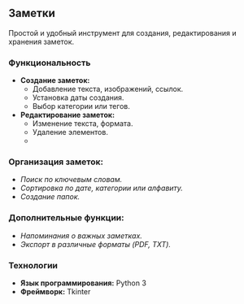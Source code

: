 ## Заметки

Простой и удобный инструмент для создания, редактирования и хранения заметок.

### Функциональность

* **Создание заметок:**
  * Добавление текста, изображений, ссылок.
  * Установка даты создания.
  * Выбор категории или тегов.
* **Редактирование заметок:**
  * Изменение текста, формата.
  * Удаление элементов.
  * 
### Организация заметок:
* *Поиск по ключевым словам.*
* *Сортировка по дате, категории или алфавиту.*
* *Создание папок.*

### Дополнительные функции:
* *Напоминания о важных заметках.*
* *Экспорт в различные форматы (PDF, TXT).*

### Технологии

* **Язык программирования:** Python 3
* **Фреймворк:** Tkinter
